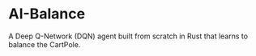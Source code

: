 # AI-Balance
A Deep Q-Network (DQN) agent built from scratch in Rust that learns to balance the CartPole.
